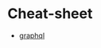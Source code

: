 # Cheat-sheet

* [graphql](https://github.com/sogko/graphql-schema-language-cheat-sheet#graphql-schema-language-cheat-sheet)
